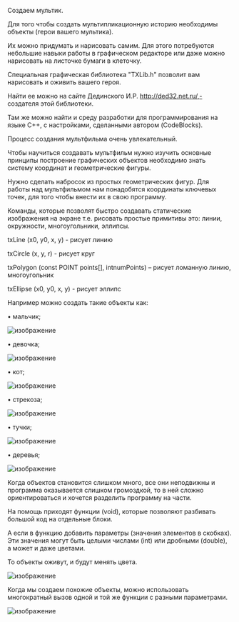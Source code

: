 Создаем мультик. 

Для того чтобы создать мультипликационную историю необходимы объекты (герои  вашего мультика). 

Их можно придумать и нарисовать самим. Для этого потребуются небольшие навыки работы в графическом редакторе или даже можно нарисовать на листочке бумаги в клеточку.  

Специальная графическая библиотека "TXLib.h" позволит вам нарисовать и оживить вашего героя.

Найти ее можно на сайте Дединского И.Р. http://ded32.net.ru/,- создателя этой библиотеки. 

Там же можно найти и среду разработки для программирования на языке С++, с настройками, сделанными автором (CodeBlocks).

Процесс создания мультфильма очень увлекательный.

Чтобы научиться создавать мультфильм нужно изучить основные принципы построение графических объектов необходимо знать систему координат и геометрические фигуры.

Нужно сделать набросок из простых геометрических фигур. Для работы над мультфильмом нам понадобятся координаты ключевых точек, для того чтобы внести их в свою программу. 

Команды, которые позволят быстро создавать статические изображения на экране т.е. рисовать простые примитивы это:  линии, окружности, многоугольники, эллипсы.

txLine (x0, y0, x, y) - рисует линию

txCircle (x, y, r) - рисует круг

txPolygon (const POINT points[], intnumPoints) – рисует ломанную линию, многоугольник

txEllipse (x0, y0, x, y) - рисует эллипс

Например можно создать такие объекты как:

•	мальчик;

 ![изображение](https://user-images.githubusercontent.com/82114365/114375537-6d37ce80-9b8d-11eb-9795-8bbb8bc9d196.png)

•	девочка;
 
![изображение](https://user-images.githubusercontent.com/82114365/114375583-7c1e8100-9b8d-11eb-9d4b-e4aaabce30d1.png)

•	кот;

![изображение](https://user-images.githubusercontent.com/82114365/114375609-850f5280-9b8d-11eb-8685-ee899fb1fa62.png)

• стрекоза;

 ![изображение](https://user-images.githubusercontent.com/82114365/114375666-92c4d800-9b8d-11eb-90f8-15b741f1b3a3.png)

• тучки;

 ![изображение](https://user-images.githubusercontent.com/82114365/114375804-ba1ba500-9b8d-11eb-85e5-449374fad45c.png)

• деревья;

 ![изображение](https://user-images.githubusercontent.com/82114365/114375846-c43da380-9b8d-11eb-970c-611a7c13db0e.png)
 
 Когда объектов  становится слишком много, все они неподвижны и программа оказывается слишком  громоздкой, то в ней сложно ориентироваться и хочется разделить программу на части.
 
 На помощь приходят функции (void), которые позволяют разбивать большой код на отдельные блоки. 
 
 А если в функцию добавить параметры (значения элементов в скобках).  Эти значения могут быть целыми числами (int) или дробными (double), а может и даже цветами. 
 
 То объекты оживут, и будут менять цвета. 
 
 ![изображение](https://user-images.githubusercontent.com/82114365/114375977-e46d6280-9b8d-11eb-93f1-207163951098.png)
 
 Когда мы создаем похожие объекты, можно использовать многократный вызов одной и той же функции с разными параметрами.
 
 ![изображение](https://user-images.githubusercontent.com/82114365/114375687-99ebe600-9b8d-11eb-92df-e3bead3beaf3.png)


